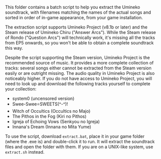 This folder contains a batch script to help you extract the Umineko soundtrack,
with filenames matching the names of the actual songs and sorted in order of in-game appearance, from your game installation.

The extraction script supports Umineko Project (v8.1b or later) and the Steam release of Umineko Chiru ("Answer Arcs"). While the Steam release of Rondo ("Question Arcs") will technically work, it's missing all the tracks from EP5 onwards, so you won't be able to obtain a complete soundtrack this way.

Despite the script supporting the Steam version, Umineko Project is the recommended source of music. It provides a more complete collection of tracks: several songs either cannot be extracted from the Steam version easily or are outright missing. The audio quality in Umineko Project is also noticeably higher. If you do not have access to Umineko Project, you will need to look up and download the following tracks yourself to complete your collection:

- system0 (uncensored version)
- Swee-Swee⭐SWEETS(^-^)!
- Witch of Occultics (Occultics no Majo)
- The Pithos in the Fog (Kiri no Pithos)
- Igreja of Echoing Vows (Senkyou no Igreja)
- Innana's Dream (Innana no Mita Yume)

To use the script, download `extract.bat`, place it in your game folder (where the .exe is) and double-click it to run.
It will extract the soundtrack files and open the folder with them.
If you are on a UNIX-like system, use `extract.sh` instead.
